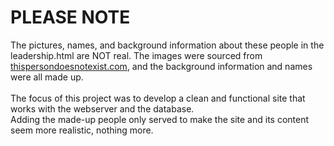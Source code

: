 # PLEASE NOTE
The pictures, names, and background information about these people in the leadership.html are NOT real.
The images were sourced from <a href="https://thispersondoesnotexist.com">thispersondoesnotexist.com</a>,
 and the background information and names were all made up. <br>
<br>
The focus of this project was to develop a clean and functional site that works with the webserver and the database.<br>
Adding the made-up people only served to make the site and its content seem more realistic, nothing more.
